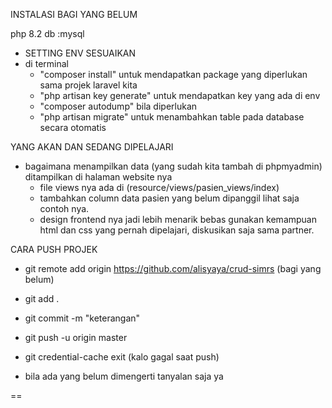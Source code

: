 INSTALASI BAGI YANG BELUM

php 8.2
db :mysql

-   SETTING ENV SESUAIKAN
-   di terminal
    -   "composer install" untuk mendapatkan package yang diperlukan sama projek laravel kita
    -   "php artisan key generate" untuk mendapatkan key yang ada di env
    -   "composer autodump" bila diperlukan
    -   "php artisan migrate" untuk menambahkan table pada database secara otomatis

YANG AKAN DAN SEDANG DIPELAJARI

-   bagaimana menampilkan data (yang sudah kita tambah di phpmyadmin) ditampilkan di halaman website nya
    -   file views nya ada di (resource/views/pasien_views/index)
    -   tambahkan column data pasien yang belum dipanggil lihat saja contoh nya.
    -   design frontend nya jadi lebih menarik bebas gunakan kemampuan html dan css yang pernah dipelajari, diskusikan saja sama partner.

CARA PUSH PROJEK

-   git remote add origin https://github.com/alisyaya/crud-simrs (bagi yang belum)
-   git add .
-   git commit -m "keterangan"
-   git push -u origin master

-   git credential-cache exit (kalo gagal saat push)

*   bila ada yang belum dimengerti tanyalan saja ya

==
